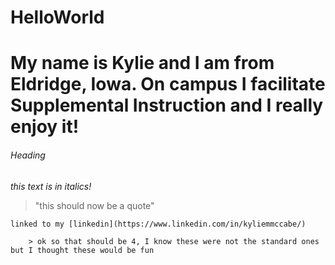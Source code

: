 # HelloWorld
# My name is Kylie and I am from Eldridge, Iowa. On campus I facilitate Supplemental Instruction and I really enjoy it!
###### Heading
_this text is in italics!_
> "this should now be a quote"

	linked to my [linkedin](https://www.linkedin.com/in/kyliemmccabe/)

		> ok so that should be 4, I know these were not the standard ones but I thought these would be fun
